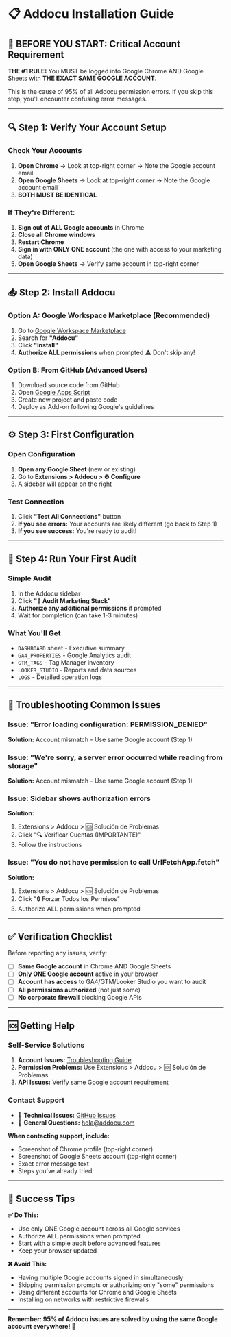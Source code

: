 # 📋 Addocu Installation Guide

## 🚨 BEFORE YOU START: Critical Account Requirement

**THE #1 RULE:** You MUST be logged into Google Chrome AND Google Sheets with **THE EXACT SAME GOOGLE ACCOUNT**.

This is the cause of 95% of all Addocu permission errors. If you skip this step, you'll encounter confusing error messages.

---

## 🔍 Step 1: Verify Your Account Setup

### Check Your Accounts
1. **Open Chrome** → Look at top-right corner → Note the Google account email
2. **Open Google Sheets** → Look at top-right corner → Note the Google account email  
3. **BOTH MUST BE IDENTICAL**

### If They're Different:
1. **Sign out of ALL Google accounts** in Chrome
2. **Close all Chrome windows**
3. **Restart Chrome** 
4. **Sign in with ONLY ONE account** (the one with access to your marketing data)
5. **Open Google Sheets** → Verify same account in top-right corner

---

## 📥 Step 2: Install Addocu

### Option A: Google Workspace Marketplace (Recommended)
1. Go to [Google Workspace Marketplace](https://workspace.google.com/marketplace)
2. Search for **"Addocu"**
3. Click **"Install"**
4. **Authorize ALL permissions** when prompted ⚠️ Don't skip any!

### Option B: From GitHub (Advanced Users)
1. Download source code from GitHub
2. Open [Google Apps Script](https://script.google.com)
3. Create new project and paste code
4. Deploy as Add-on following Google's guidelines

---

## ⚙️ Step 3: First Configuration

### Open Configuration
1. **Open any Google Sheet** (new or existing)
2. Go to **Extensions > Addocu > ⚙️ Configure**
3. A sidebar will appear on the right

### Test Connection
1. Click **"Test All Connections"** button
2. **If you see errors:** Your accounts are likely different (go back to Step 1)
3. **If you see success:** You're ready to audit!

---

## 🚀 Step 4: Run Your First Audit

### Simple Audit
1. In the Addocu sidebar
2. Click **"🚀 Audit Marketing Stack"**  
3. **Authorize any additional permissions** if prompted
4. Wait for completion (can take 1-3 minutes)

### What You'll Get
- `DASHBOARD` sheet - Executive summary
- `GA4_PROPERTIES` - Google Analytics audit
- `GTM_TAGS` - Tag Manager inventory  
- `LOOKER_STUDIO` - Reports and data sources
- `LOGS` - Detailed operation logs

---

## 🚨 Troubleshooting Common Issues

### Issue: "Error loading configuration: PERMISSION_DENIED"
**Solution:** Account mismatch - Use same Google account (Step 1)

### Issue: "We're sorry, a server error occurred while reading from storage"  
**Solution:** Account mismatch - Use same Google account (Step 1)

### Issue: Sidebar shows authorization errors
**Solution:** 
1. Extensions > Addocu > 🆘 Solución de Problemas
2. Click "🔍 Verificar Cuentas (IMPORTANTE)"
3. Follow the instructions

### Issue: "You do not have permission to call UrlFetchApp.fetch"
**Solution:**
1. Extensions > Addocu > 🆘 Solución de Problemas  
2. Click "🔒 Forzar Todos los Permisos"
3. Authorize ALL permissions when prompted

---

## ✅ Verification Checklist

Before reporting any issues, verify:

- [ ] **Same Google account** in Chrome AND Google Sheets  
- [ ] **Only ONE Google account** active in your browser
- [ ] **Account has access** to GA4/GTM/Looker Studio you want to audit
- [ ] **All permissions authorized** (not just some)
- [ ] **No corporate firewall** blocking Google APIs

---

## 🆘 Getting Help

### Self-Service Solutions
1. **Account Issues:** [Troubleshooting Guide](troubleshooting.md)
2. **Permission Problems:** Use Extensions > Addocu > 🆘 Solución de Problemas
3. **API Issues:** Verify same Google account requirement

### Contact Support
- 🐛 **Technical Issues:** [GitHub Issues](https://github.com/Addocu/addocu/issues)
- 📧 **General Questions:** hola@addocu.com

**When contacting support, include:**
- Screenshot of Chrome profile (top-right corner)
- Screenshot of Google Sheets account (top-right corner)
- Exact error message text
- Steps you've already tried

---

## 🎯 Success Tips

**✅ Do This:**
- Use only ONE Google account across all Google services
- Authorize ALL permissions when prompted  
- Start with a simple audit before advanced features
- Keep your browser updated

**❌ Avoid This:**
- Having multiple Google accounts signed in simultaneously
- Skipping permission prompts or authorizing only "some" permissions
- Using different accounts for Chrome and Google Sheets
- Installing on networks with restrictive firewalls

---

**Remember: 95% of Addocu issues are solved by using the same Google account everywhere! 🎯**